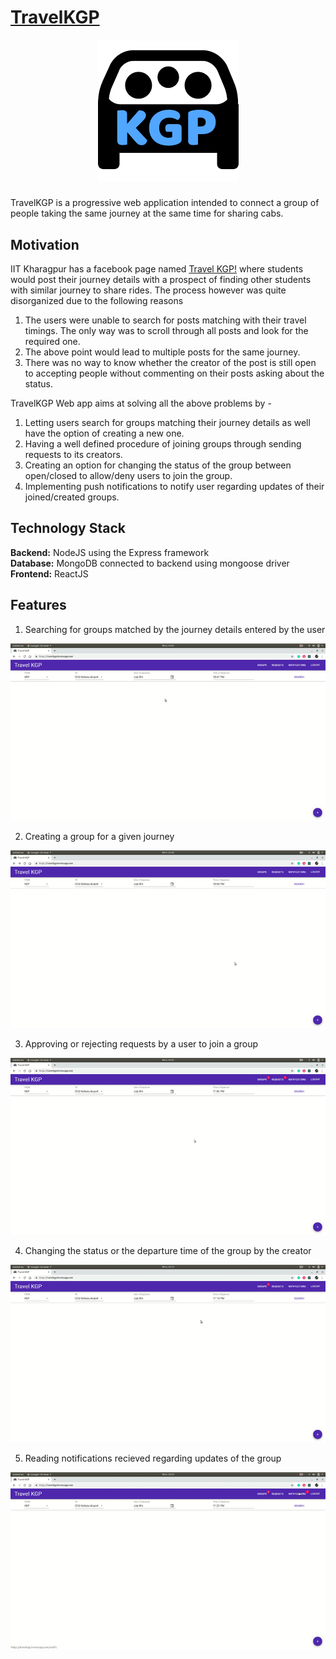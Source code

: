 
# [TravelKGP](https://travelkgp.herokuapp.com/)

<h5 align="center">
<img src="https://github.com/aribalam/TravelKGP/blob/master/logo.png"/>
</h5>

TravelKGP is a progressive web application intended to connect a group of people taking the same journey at the same time for sharing cabs.

## Motivation
IIT Kharagpur has a facebook page named [Travel KGP!](https://www.facebook.com/groups/1808688549401165/) where students would post their journey details with a prospect of finding other students with similar journey to share rides. The process however was quite disorganized due to the following reasons

1. The users were unable to search for posts matching with their travel timings. The only way was to scroll through all posts and look for the required one.
2. The above point would lead to multiple posts for the same journey.
3. There was no way to know whether the creator of the post is still open to accepting people without commenting on their posts asking about the status.

TravelKGP Web app aims at solving all the above problems by - 
1. Letting users search for groups matching their journey details as well have the option of creating a new one.
2. Having a well defined procedure of joining groups through sending requests to its creators.
3. Creating an option for changing the status of the group between open/closed to allow/deny users to join the group.
4. Implementing push notifications to notify user regarding updates of their joined/created groups.

## Technology Stack
<b>Backend:</b> NodeJS using the Express framework <br>
<b>Database:</b> MongoDB connected to backend using mongoose driver <br>
<b>Frontend:</b> ReactJS

## Features
1. Searching for groups matched by the journey details entered by the user

![Demo](https://github.com/aribalam/TravelKGP/blob/assets/group_search.gif)

2. Creating a group for a given journey

![Demo](https://github.com/aribalam/TravelKGP/blob/assets/create_group.gif)

3. Approving or rejecting requests by a user to join a group

![Demo](https://github.com/aribalam/TravelKGP/blob/assets/approve_request.gif)

4. Changing the status or the departure time of the group by the creator

![Demo](https://github.com/aribalam/TravelKGP/blob/assets/change_status.gif)

5. Reading notifications recieved regarding updates of the group

![Demo](https://github.com/aribalam/TravelKGP/blob/assets/notifications.gif)

